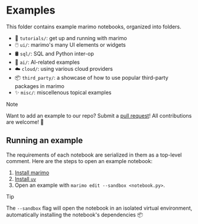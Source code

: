 # Examples

This folder contains example marimo notebooks, organized into folders.

- 🍃 `tutorials/`: get up and running with marimo
- 🖱️ `ui/`: marimo's many UI elements or widgets
- 🛢️ `sql/`: SQL and Python inter-op
- 🤖 `ai/`: AI-related examples
- ☁️  `cloud/`: using various cloud providers
- 📦 `third_party/`: a showcase of how to use popular third-party packages in marimo
- ✨ `misc/`: miscellenous topical examples

> [!NOTE]
> Want to add an example to our repo? Submit a
> [pull request](https://github.com/marimo-team/marimo/pulls)! All
> contributions are welcome! 🙏

## Running an example

The requirements of each notebook are serialized in them as a top-level
comment. Here are the steps to open an example notebook:

1. [Install marimo](https://docs.marimo.io/getting_started/index.html#installation)
2. [Install `uv`](https://github.com/astral-sh/uv/?tab=readme-ov-file#installation)
3. Open an example with `marimo edit --sandbox <notebook.py>`.

> [!TIP]
> The `--sandbox` flag will open the notebook in an isolated virtual environment,
> automatically installing the notebook's dependencies 📦
